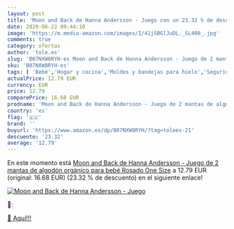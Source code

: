 ```yaml
---
layout: post
title: 'Moon and Back de Hanna Andersson - Juego con un 23.32 % de descuento'
date: 2020-06-22 09:44:10
image: 'https://m.media-amazon.com/images/I/41jSBGlJuDL._SL400_.jpg'
comments: true
category: ofertas
author: 'tole.es'
slug: 'B07NXW8RYH-es Moon and Back de Hanna Andersson - Juego de 2 mantas de...'
sku: 'B07NXW8RYH-es'
tags: [ 'Bebé','Hogar y cocina','Moldes y bandejas para hielo','Seguridad','Utensilios de bar','Utensilios de cocina','Vigilabebés','bebé', ]
actualPrice: 12.79 EUR
currency: EUR
price: 12.79
comparePrice: 16.68 EUR
prodname: 'Moon and Back de Hanna Andersson - Juego de 2 mantas de algodón orgánico para bebé  Rosado  One Size'
country: 'es'
flag: '🇪🇸'
brand: ''
buyurl: 'https://www.amazon.es/dp/B07NXW8RYH/?tag=tolees-21'
descuento: '23.32'
average: '12.79'
---
```


En este momento está [Moon and Back de Hanna Andersson - Juego de 2 mantas de algodón orgánico para bebé  Rosado  One Size](https://www.amazon.es/dp/B07NXW8RYH/?tag=tolees-21) a 12.79 EUR (original: 16.68 EUR) (23.32 %  de descuento) en el siguiente enlace!

[![Moon and Back de Hanna Andersson - Juego](https://m.media-amazon.com/images/I/41jSBGlJuDL._SL400_.jpg)](https://www.amazon.es/dp/B07NXW8RYH/?tag=tolees-21)

🔎:


[🛒 Aquí!!!](https://www.amazon.es/dp/B07NXW8RYH/?tag=tolees-21)
